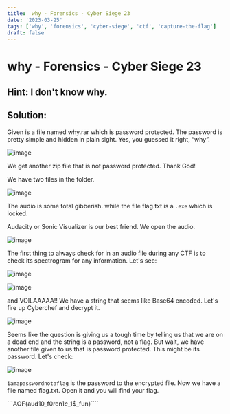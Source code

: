 ```yaml
---
title:  why - Forensics - Cyber Siege 23
date: '2023-03-25'
tags: ['why', 'forensics', 'cyber-siege', 'ctf', 'capture-the-flag']
draft: false
---
```


# why - Forensics - Cyber Siege 23

## Hint: I don't know why.

## Solution:

Given is a file named why.rar which is password protected. The password is pretty simple and hidden in plain sight. Yes, you guessed it right, “why”. 

![image](https://user-images.githubusercontent.com/95119705/221403367-c109ad0f-8da1-4b1b-a5c2-5217304360d0.png)


We get another zip file that is not password protected. Thank God!

We have two files in the folder.

![image](https://user-images.githubusercontent.com/95119705/221403376-bdb0910e-77fd-47b7-abc9-c9b49fa465df.png)

The audio is some total gibberish. while the file flag.txt is a ```.exe``` which is locked. 

Audacity or Sonic Visualizer is our best friend. We open the audio.

![image](https://user-images.githubusercontent.com/95119705/221403389-35e5b656-1690-4a39-ada4-2937c7ff55e4.png)

The first thing to always check for in an audio file during any CTF is to check its spectrogram for any information. Let's see:

![image](https://user-images.githubusercontent.com/95119705/221403403-6baf150b-247f-406f-b560-7eea5b1738bc.png)

![image](https://user-images.githubusercontent.com/95119705/221403409-89b89b50-1cd6-44ad-b529-d8114832a9b5.png)

and VOILAAAAA!! We have a string that seems like Base64 encoded. Let's fire up Cyberchef and decrypt it.

![image](https://user-images.githubusercontent.com/95119705/221403417-daf57ee2-a581-442d-a4b8-09393fd0012b.png)

Seems like the question is giving us a tough time by telling us that we are on a dead end and the string is a password, not a flag. But wait, we have another file given to us that is password protected. This might be its password. Let's check:

![image](https://user-images.githubusercontent.com/95119705/221403431-686661ee-6c89-4638-a8db-242ff28ff8a7.png)

```iamapasswordnotaflag``` is the password to the encrypted file. Now we have a file named flag.txt. Open it and you will find your flag.

```AOF{aud10_f0ren$1c$_1$_fun}````
